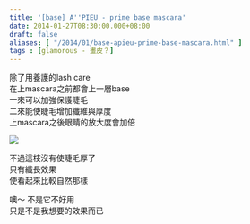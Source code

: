 ```yaml
---
title: '[base] A''PIEU - prime base mascara'
date: 2014-01-27T08:30:00.000+08:00
draft: false
aliases: [ "/2014/01/base-apieu-prime-base-mascara.html" ]
tags : [glamorous - 畫皮？]
---
```


除了用養護的lash care  
在上mascara之前都會上一層base  
一來可以加強保護睫毛  
二來能使睫毛增加纖維與厚度  
上mascara之後眼睛的放大度會加倍  

[![](https://1.bp.blogspot.com/-G_C53YDgbaA/XCi4NKsQXII/AAAAAAAADek/aiU5nV5Qosw4NJVpVd1QNxmRImu8wdgBwCLcBGAs/s640/23.jpg)](https://1.bp.blogspot.com/-G_C53YDgbaA/XCi4NKsQXII/AAAAAAAADek/aiU5nV5Qosw4NJVpVd1QNxmRImu8wdgBwCLcBGAs/s1600/23.jpg)

不過這枝沒有使睫毛厚了  
只有纖長效果  
使看起來比較自然那樣  
  
噢～ 不是它不好用  
只是不是我想要的效果而已